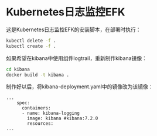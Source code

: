 # Kubernetes日志监控EFK
这是Kubernetes日志监控EFK的安装脚本，在部署时执行：

```bash
kubectl delete -f .
kubectl create -f .
```

如果希望在kibana中使用组件logtrail，重新制作kibana镜像：

```bash
cd kibana
docker build -t kibana .
```
制作好以后，将kibana-deployment.yaml中的镜像改为该镜像：

```
...
    spec:
      containers:
      - name: kibana-logging
        image: kibana #kibana:7.2.0
        resources:
...
```